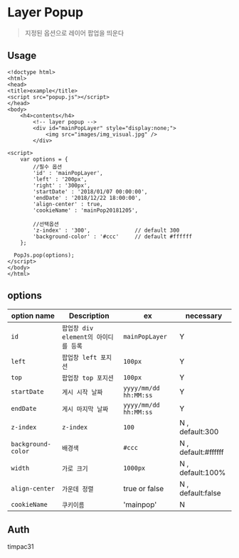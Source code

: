 # Layer Popup 
> 지정된 옵션으로 레이어 팝업을 띄운다

## Usage
~~~
<!doctype html>
<html>
<head>
<title>example</title>
<script src="popup.js"></script>
</head>
<body>
    <h4>contents</h4>
		<!-- layer popup -->
		<div id="mainPopLayer" style="display:none;">
			<img src="images/img_visual.jpg" />
		</div>
    
<script>
	var options = {
		//필수 옵션
		'id' : 'mainPopLayer', 
		'left' : '200px',
		'right' : '300px',
		'startDate' : '2018/01/07 00:00:00',
		'endDate' : '2018/12/22 18:00:00',
		'align-center' : true,
		'cookieName' : 'mainPop20181205',

		//선택옵션
		'z-index' : '300',				// default 300
		'background-color' : '#ccc'		// default #ffffff
	};
  
  PopJs.pop(options);
</script>
</body>
</html>
~~~

## options
option name        | Description                          | ex                       | necessary
-------------------|--------------------------------------|--------------------------|------------------------------------
`id`               | `팝업창 div element의 아이디를 등록`   | `mainPopLayer`           | Y
`left`             | `팝업창 left 포지션`                  | `100px`                  | Y
`top`              | `팝업창 top 포지션`                   | `100px`                  | Y
`startDate`        | `게시 시작 날짜`                      | `yyyy/mm/dd hh:MM:ss`    | Y
`endDate`          | `게시 마지막 날짜`                    | `yyyy/mm/dd hh:MM:ss`    | Y
`z-index`          | `z-index`                            | `100`                    | N  , default:300
`background-color` | `배경색`                              | `#ccc`                   | N  , default:#ffffff
`width`            | `가로 크기`				| `1000px`		  | N  ,  default:100%
`align-center`	   | `가운데 정렬`				| true or false		  | N , default:false
`cookieName`       | `쿠키이름`                             | 'mainpop'               | N
## Auth
timpac31
